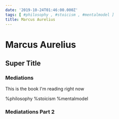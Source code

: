 ```yaml
---
date: '2019-10-24T01:46:00.000Z'
tags: [ #philosophy , #stoicism , #mentalmodel ]
title: Marcus Aurelius
---
```


# Marcus Aurelius

## Super Title

### Mediations

This is the book I'm reading right now

%philosophy %stoicism %mentalmodel

### Mediatations Part 2

